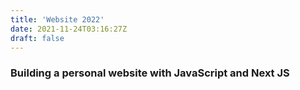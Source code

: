 ```yaml
---
title: 'Website 2022'
date: 2021-11-24T03:16:27Z
draft: false
---
```


### Building a personal website with JavaScript and Next JS
